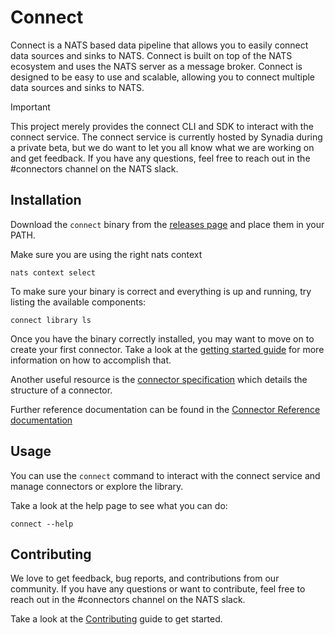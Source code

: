 # Connect
Connect is a NATS based data pipeline that allows you to easily connect data sources and sinks to NATS. Connect is built on 
top of the NATS ecosystem and uses the NATS server as a message broker. Connect is designed to be easy to use and 
scalable, allowing you to connect multiple data sources and sinks to NATS.

> [!IMPORTANT]
> This project merely provides the connect CLI and SDK to interact with the connect service. The connect service is 
> currently hosted by Synadia during a private beta, but we do want to let you all know what we are working on 
> and get feedback.
> If you have any questions, feel free to reach out in the #connectors channel on the NATS slack.

## Installation
Download the `connect` binary from the [releases page](https://github.com/synadia-io/connect/releases) and place them in your PATH.

Make sure you are using the right nats context
```shell
nats context select
```

To make sure your binary is correct and everything is up and running, try listing the available components:
```shell
connect library ls
```

Once you have the binary correctly installed, you may want to move on to create your first connector. Take a look at
the [getting started guide](docs/getting-started.md) for more information on how to accomplish that.

Another useful resource is the [connector specification](spec/schemas/connector-spec.schema.json) which details the 
structure of a connector.

Further reference documentation can be found in the  [Connector Reference documentation](docs/reference/connector.md)

## Usage
You can use the `connect` command to interact with the connect service and manage connectors or explore the library.

Take a look at the help page to see what you can do:
```shell
connect --help
```

## Contributing
We love to get feedback, bug reports, and contributions from our community. If you have any questions or want to
contribute, feel free to reach out in the #connectors channel on the NATS slack.

Take a look at the [Contributing](CONTRIBUTING.md) guide to get started.